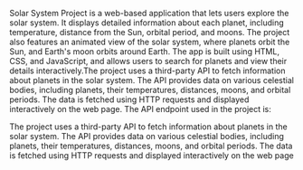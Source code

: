 Solar System Project is a web-based application that lets users explore the solar system. It displays detailed information about each planet, including temperature, distance from the Sun, orbital period, and moons. The project also features an animated view of the solar system, where planets orbit the Sun, and Earth's moon orbits around Earth. The app is built using HTML, CSS, and JavaScript, and allows users to search for planets and view their details interactively.The project uses a third-party API to fetch information about planets in the solar system. The API provides data on various celestial bodies, including planets, their temperatures, distances, moons, and orbital periods. The data is fetched using HTTP requests and displayed interactively on the web page. The API endpoint used in the project is:

The project uses a third-party API to fetch information about planets in the solar system. The API provides data on various celestial bodies, including planets, their temperatures, distances, moons, and orbital periods. The data is fetched using HTTP requests and displayed interactively on the web page
